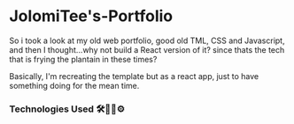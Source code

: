 # JolomiTee's-Portfolio
So i took a look at my old web portfolio, good old TML, CSS and Javascript, and then I thought...why not build a React version of it? since thats the tech that is frying the plantain in these times?

Basically, I'm recreating the template but as a react app, just to have something doing for the mean time.

### Technologies Used 🛠👩‍💻⚙
